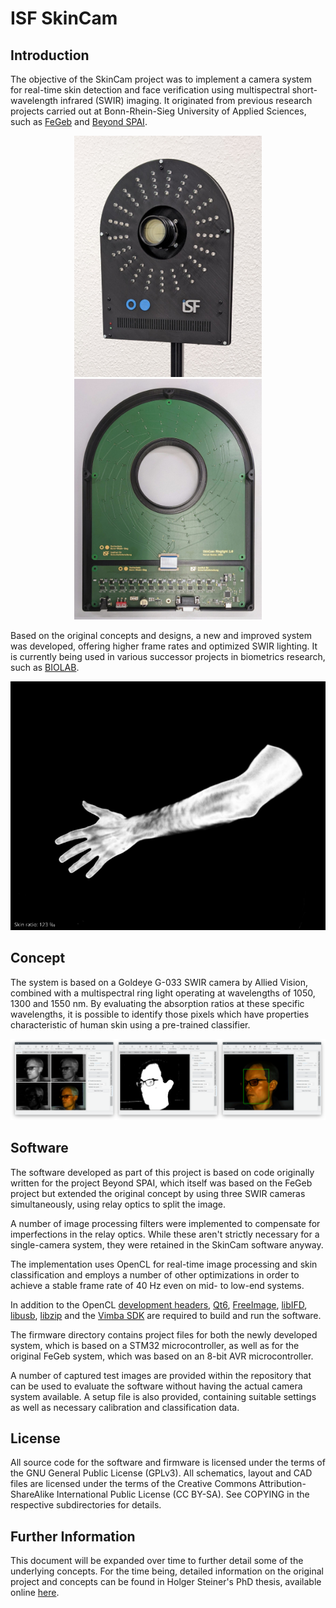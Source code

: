 # ISF SkinCam

## Introduction

The objective of the SkinCam project was to implement a camera system for real-time skin detection and face verification using multispectral short-wavelength infrared (SWIR) imaging. It originated from previous research projects carried out at Bonn-Rhein-Sieg University of Applied Sciences, such as [FeGeb](https://www.h-brs.de/de/fegeb) and [Beyond SPAI](https://www.h-brs.de/en/beyond-spai).

<p align="center">
  <img src="Images/SkinCam1.jpg" width="300">
  <img src="Images/SkinCam2.jpg" width="300">
</p>

Based on the original concepts and designs, a new and improved system was developed, offering higher frame rates and optimized SWIR lighting. It is currently being used in various successor projects in biometrics research, such as [BIOLAB](https://www.h-brs.de/en/isf/biolab).

<p align="center">
  <img src="Images/Classifier.png" width="600">
</p>

## Concept

The system is based on a Goldeye G-033 SWIR camera by Allied Vision, combined with a multispectral ring light operating at wavelengths of 1050, 1300 and 1550 nm. By evaluating the absorption ratios at these specific wavelengths, it is possible to identify those pixels which have properties characteristic of human skin using a pre-trained classifier.

<p align="center">
  <img src="Images/Software.png">
</p>

## Software

The software developed as part of this project is based on code originally written for the project Beyond SPAI, which itself was based on the FeGeb project but extended the original concept by using three SWIR cameras simultaneously, using relay optics to split the image.

A number of image processing filters were implemented to compensate for imperfections in the relay optics. While these aren't strictly necessary for a single-camera system, they were retained in the SkinCam software anyway.

The implementation uses OpenCL for real-time image processing and skin classification and employs a number of other optimizations in order to achieve a stable frame rate of 40 Hz even on mid- to low-end systems.

In addition to the OpenCL [development headers](https://github.com/KhronosGroup/OpenCL-CLHPP), [Qt6](https://www.qt.io/product/qt6), [FreeImage](https://freeimage.sourceforge.io/), [libIFD](https://github.com/ISF-H-BRS/FaceDetector), [libusb](https://libusb.info/), [libzip](https://libzip.org/) and the [Vimba SDK](https://www.alliedvision.com/en/products/vimba-sdk/) are required to build and run the software.

The firmware directory contains project files for both the newly developed system, which is based on a STM32 microcontroller, as well as for the original FeGeb system, which was based on an 8-bit AVR microcontroller.

A number of captured test images are provided within the repository that can be used to evaluate the software without having the actual camera system available. A setup file is also provided, containing suitable settings as well as necessary calibration and classification data.

## License

All source code for the software and firmware is licensed under the terms of the GNU General Public License (GPLv3). All schematics, layout and CAD files are licensed under the terms of the Creative Commons Attribution-ShareAlike International Public License (CC BY-SA). See COPYING in the respective subdirectories for details.

## Further Information

This document will be expanded over time to further detail some of the underlying concepts. For the time being, detailed information on the original project and concepts can be found in Holger Steiner's PhD thesis, available online [here](http://www.grk1564.uni-siegen.de/publicationPDFbyID?ID=825).
